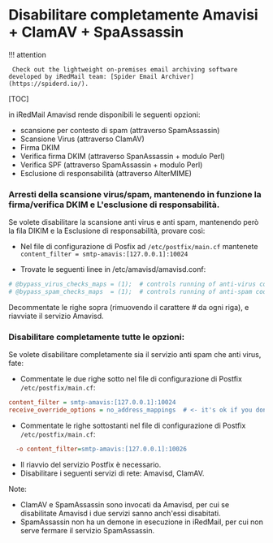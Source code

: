 # Disabilitare completamente Amavisi + ClamAV + SpaAssassin

!!! attention

	 Check out the lightweight on-premises email archiving software developed by iRedMail team: [Spider Email Archiver](https://spiderd.io/).

[TOC]

in iRedMail Amavisd rende disponibili le seguenti opzioni:

* scansione per contesto di spam (attraverso SpamAssassin)
* Scansione Virus (attraverso ClamAV)
* Firma DKIM
* Verifica firma DKIM (attraverso SpanAssassin + modulo Perl)
* Verifica SPF (attraverso SpamAssassin + modulo Perl)
* Esclusione di responsabilità (attraverso AlterMIME)

### Arresti della scansione  virus/spam, mantenendo in funzione la firma/verifica DKIM e L'esclusione di responsabilità.

Se volete disabilitare la scansione anti virus e anti spam, mantenendo però la fila DIKIM e la Esclusione di responsabilità, provare così:

* Nel file di configurazione di Posfix ad `/etc/postfix/main.cf` mantenete `content_filter = smtp-amavis:[127.0.0.1]:10024`

* Trovate le seguenti linee in /etc/amavisd/amavisd.conf:
```perl
# @bypass_virus_checks_maps = (1);  # controls running of anti-virus code
# @bypass_spam_checks_maps  = (1);  # controls running of anti-spam code
```
Decommentate le righe sopra  (rimuovendo il carattere # da ogni riga), e riavviate il servizio Amavisd.

### Disabilitare completamente tutte le opzioni:

 Se volete disabilitare completamente sia il servizio anti spam che anti virus, fate:

* Commentate le due righe sotto nel file di configurazione di Postfix `/etc/postfix/main.cf`:

```cfg
content_filter = smtp-amavis:[127.0.0.1]:10024
receive_override_options = no_address_mappings  # <- it's ok if you don't have this line
```

* Commentate le righe sottostanti nel file di configurazione di Postfix `/etc/postfix/main.cf`:

```cfg
  -o content_filter=smtp-amavis:[127.0.0.1]:10026
```

* Il riavvio del servizio Postfix è necessario.
* Disabilitare i seguenti servizi di rete: Amavisd, ClamAV.

Note:

* ClamAV e SpamAssassin sono invocati da Amavisd, per cui se disabilitate Amavisd i due servizi sanno anch'essi disabitati.
* SpamAssassin non ha un demone in esecuzione in iRedMail, per cui non serve fermare il servizio SpamAssassin.

